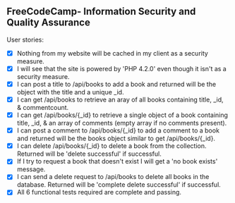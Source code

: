 **FreeCodeCamp**- Information Security and Quality Assurance
------

User stories:
- [x] Nothing from my website will be cached in my client as a security measure.
- [x] I will see that the site is powered by 'PHP 4.2.0' even though it isn't as a security measure.
- [x] I can post a title to /api/books to add a book and returned will be the object with the title and a unique _id.
- [x] I can get /api/books to retrieve an aray of all books containing title, _id, & commentcount.
- [x] I can get /api/books/{_id} to retrieve a single object of a book containing title, _id, & an array of comments (empty array if no comments present).
- [x] I can post a comment to /api/books/{_id} to add a comment to a book and returned will be the books object similar to get /api/books/{_id}.
- [x] I can delete /api/books/{_id} to delete a book from the collection. Returned will be 'delete successful' if successful.
- [x] If I try to request a book that doesn't exist I will get a 'no book exists' message.
- [x] I can send a delete request to /api/books to delete all books in the database. Returned will be 'complete delete successful' if successful.
- [x] All 6 functional tests required are complete and passing.